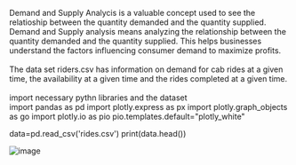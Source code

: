 Demand and Supply Analycis is a valuable concept used to see the relatioship between the quantity demanded and the quantity supplied.  Demand and Supply analysis means analyzing the relationship between the quantity demanded and the quantity supplied.  This helps businesses understand the factors influencing consumer demand to maximize profits.
<br>
<br>
The data set riders.csv has information on demand for cab rides at a given time, the availability at a given time and the rides completed at a given time.
<br>
<br>
import necessary pythn libraries and the dataset
<br>
import pandas as pd
import plotly.express as px
import plotly.graph_objects as go
import plotly.io as pio
pio.templates.default="plotly_white"

data=pd.read_csv('rides.csv')
print(data.head())

![image](https://user-images.githubusercontent.com/95108103/230728379-a07b7631-31ea-4b2f-87b5-9a535bfe8a54.png)

